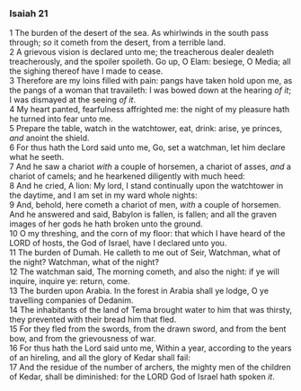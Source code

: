 ### Isaiah 21

1 The burden of the desert of the sea. As whirlwinds in the south pass through; *so* it cometh from the desert, from a terrible land.  
2 A grievous vision is declared unto me; the treacherous dealer dealeth treacherously, and the spoiler spoileth. Go up, O Elam: besiege, O Media; all the sighing thereof have I made to cease.  
3 Therefore are my loins filled with pain: pangs have taken hold upon me, as the pangs of a woman that travaileth: I was bowed down at the hearing *of it*; I was dismayed at the seeing *of it*.  
4 My heart panted, fearfulness affrighted me: the night of my pleasure hath he turned into fear unto me.  
5 Prepare the table, watch in the watchtower, eat, drink: arise, ye princes, *and* anoint the shield.  
6 For thus hath the Lord said unto me, Go, set a watchman, let him declare what he seeth.  
7 And he saw a chariot *with* a couple of horsemen, a chariot of asses, *and* a chariot of camels; and he hearkened diligently with much heed:  
8 And he cried, A lion: My lord, I stand continually upon the watchtower in the daytime, and I am set in my ward whole nights:  
9 And, behold, here cometh a chariot of men, *with* a couple of horsemen. And he answered and said, Babylon is fallen, is fallen; and all the graven images of her gods he hath broken unto the ground.  
10 O my threshing, and the corn of my floor: that which I have heard of the LORD of hosts, the God of Israel, have I declared unto you.  
11 The burden of Dumah. He calleth to me out of Seir, Watchman, what of the night? Watchman, what of the night?  
12 The watchman said, The morning cometh, and also the night: if ye will inquire, inquire ye: return, come.  
13 The burden upon Arabia. In the forest in Arabia shall ye lodge, O ye travelling companies of Dedanim.  
14 The inhabitants of the land of Tema brought water to him that was thirsty, they prevented with their bread him that fled.  
15 For they fled from the swords, from the drawn sword, and from the bent bow, and from the grievousness of war.  
16 For thus hath the Lord said unto me, Within a year, according to the years of an hireling, and all the glory of Kedar shall fail:  
17 And the residue of the number of archers, the mighty men of the children of Kedar, shall be diminished: for the LORD God of Israel hath spoken *it*.  
